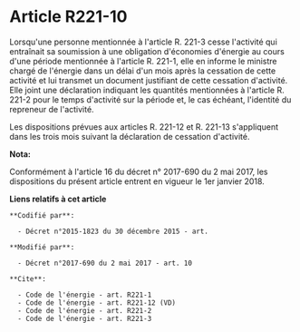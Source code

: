 # Article R221-10

Lorsqu'une personne mentionnée à l'article R. 221-3 cesse l'activité qui entraînait sa soumission à une obligation
d'économies d'énergie au cours d'une période mentionnée à l'article R. 221-1, elle en informe le ministre chargé de l'énergie
dans un délai d'un mois après la cessation de cette activité et lui transmet un document justifiant de cette cessation
d'activité. Elle joint une déclaration indiquant les quantités mentionnées à l'article R. 221-2 pour le temps d'activité sur
la période et, le cas échéant, l'identité du repreneur de l'activité.

Les dispositions prévues aux articles R. 221-12 et R. 221-13 s'appliquent dans les trois mois suivant la déclaration de
cessation d'activité.

**Nota:**

Conformément à l'article 16 du décret n° 2017-690 du 2 mai 2017, les dispositions du présent article entrent en vigueur le
1er janvier 2018.

**Liens relatifs à cet article**

	**Codifié par**:

	  - Décret n°2015-1823 du 30 décembre 2015 - art.

	**Modifié par**:

	  - Décret n°2017-690 du 2 mai 2017 - art. 10

	**Cite**:

	  - Code de l'énergie - art. R221-1
	  - Code de l'énergie - art. R221-12 (VD)
	  - Code de l'énergie - art. R221-2
	  - Code de l'énergie - art. R221-3
